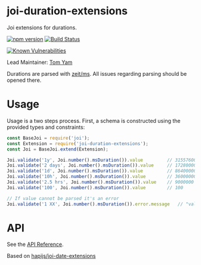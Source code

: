 
# joi-duration-extensions

Joi extensions for durations.

[![npm version](https://badge.fury.io/js/joi-duration-extensions.svg)](http://badge.fury.io/js/joi-duration-extensions)
[![Build Status](https://secure.travis-ci.org/tepez/joi-duration-extensions.svg?branch=master)](http://travis-ci.org/tepez/joi-duration-extensions)
<!--

Remove those badges until they work properly on semver.

[![Dependencies Status](https://david-dm.org/hapijs/joi-duration-extensions.svg)](https://david-dm.org/hapijs/joi-duration-extensions)
[![DevDependencies Status](https://david-dm.org/hapijs/joi-duration-extensions/dev-status.svg)](https://david-dm.org/hapijs/joi-duration-extensions#info=devDependencies)

-->
<!--

Maybe add this in the future

[![NSP Status](https://nodesecurity.io/orgs/hapijs/projects/0394bf83-b5bc-410b-878c-e8cf1b92033e/badge)](https://nodesecurity.io/orgs/hapijs/projects/0394bf83-b5bc-410b-878c-e8cf1b92033e)

-->
[![Known Vulnerabilities](https://snyk.io/test/npm/joi-duration-extensions/badge.svg)](https://snyk.io/test/npm/joi-duration-extensions)

Lead Maintainer: [Tom Yam](https://github.com/tepez)

Durations are parsed with [zeit/ms](https://github.com/zeit/ms).
All issues regarding parsing should be opened there.

# Usage

Usage is a two steps process. First, a schema is constructed using the provided types and constraints:

```js
const BaseJoi = require('joi');
const Extension = require('joi-duration-extensions');
const Joi = BaseJoi.extend(Extension);

Joi.validate('1y', Joi.number().msDuration()).value         // 31557600000
Joi.validate('2 days', Joi.number().msDuration()).value     // 172800000
Joi.validate('1d', Joi.number().msDuration()).value         // 86400000
Joi.validate('10h', Joi.number().msDuration()).value        // 36000000
Joi.validate('2.5 hrs', Joi.number().msDuration()).value    // 9000000
Joi.validate('100', Joi.number().msDuration()).value        // 100

// If value cannot be parsed it's an error
Joi.validate('1 XX', Joi.number().msDuration()).error.message   // "value" must be a valid ms duration'
```

# API
See the [API Reference](https://github.com/tepez/joi-duration-extensions/blob/v1.0.0/API.md).

Based on [hapijs/joi-date-extensions](https://github.com/hapijs/joi-date-extensions)